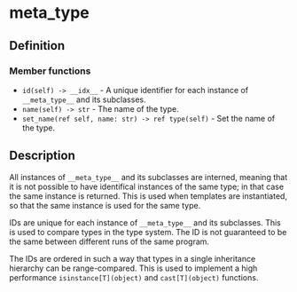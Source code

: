 # __meta_type__

## Definition

### Member functions
- `id(self) -> __idx__` - A unique identifier for each instance of `__meta_type__` and its subclasses.
- `name(self) -> str` - The name of the type.
- `set_name(ref self, name: str) -> ref type(self)` - Set the name of the type.

## Description

All instances of `__meta_type__` and its subclasses are interned, meaning that it is not possible to
have identifical instances of the same type; in that case the same instance is returned. This
is used when templates are instantiated, so that the same instance is used for the same type.

IDs are unique for each instance of `__meta_type__` and its subclasses. This is used to
compare types in the type system. The ID is not guaranteed to be the same between different
runs of the same program.

The IDs are ordered in such a way that types in a single inheritance hierarchy
can be range-compared. This is used to implement a high performance `isinstance[T](object)`
and `cast[T](object)` functions.


